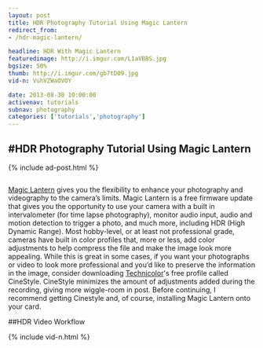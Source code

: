 ```yaml
---
layout: post
title: HDR Photography Tutorial Using Magic Lantern
redirect_from:
- /hdr-magic-lantern/

headline: HDR With Magic Lantern
featuredimage: http://i.imgur.com/L1aVBBS.jpg
bgsize: 50%
thumb: http://i.imgur.com/gb7tD09.jpg
vid-n: VuhVZWaOVOY

date: 2013-08-30 10:00:00
activenav: tutorials
subnav: photography
categories: ['tutorials','photography']
---
```

#HDR Photography Tutorial Using Magic Lantern
---

{% include ad-post.html %}

<img src="http://i.imgur.com/gb7tD09.jpg" alt="" class="pull-left">

<a href="http://www.magiclantern.fm/">Magic Lantern</a> gives you the flexibility to enhance your photography and videography to the camera’s limits. Magic Lantern is a free firmware update that gives you the opportunity to use your camera with a built in intervalometer (for time lapse photography), monitor audio input, audio and motion detection to trigger a photo, and much more, including HDR (High Dynamic Range). Most hobby-level, or at least not professional grade, cameras have built in color profiles that, more or less, add color adjustments to help compress the file and make the image look more appealing. While this is great in some cases, if you want your photographs or video to look more professional and you’d like to preserve the information in the image, consider downloading <a href="http://www.technicolor.com/">Technicolor</a>'s free profile called CineStyle. CineStyle minimizes the amount of adjustments added during the recording, giving more wiggle-room in post.
Before continuing, I recommend getting Cinestyle and, of course, installing Magic Lantern onto your card.

##HDR Video Workflow

{% include vid-n.html %}